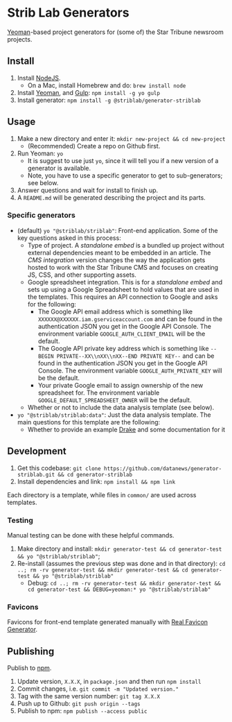 # Strib Lab Generators

[Yeoman](http://yeoman.io/)-based project generators for (some of) the Star Tribune newsroom projects.

## Install

1.  Install [NodeJS](https://nodejs.org/en/).
    * On a Mac, install Homebrew and do: `brew install node`
1.  Install [Yeoman](http://yeoman.io/), and [Gulp](https://gulpjs.com/): `npm install -g yo gulp`
1.  Install generator: `npm install -g @striblab/generator-striblab`

## Usage

1.  Make a new directory and enter it: `mkdir new-project && cd new-project`
    * (Recommended) Create a repo on Github first.
1.  Run Yeoman: `yo`
    * It is suggest to use just `yo`, since it will tell you if a new version of a generator is available.
    * Note, you have to use a specific generator to get to sub-generators; see below.
1.  Answer questions and wait for install to finish up.
1.  A `README.md` will be generated describing the project and its parts.

### Specific generators

* (default) `yo "@striblab/striblab"`: Front-end application. Some of the key questions asked in this process:
  * Type of project. A _standalone embed_ is a bundled up project without external dependencies meant to be embedded in an article. The _CMS integration_ version changes the way the application gets hosted to work with the Star Tribune CMS and focuses on creating JS, CSS, and other supporting assets.
  * Google spreadsheet integration. This is for a _standalone embed_ and sets up using a Google Spreadsheet to hold values that are used in the templates. This requires an API connection to Google and asks for the following:
    * The Google API email address which is something like `XXXXXX@XXXXXX.iam.gserviceaccount.com` and can be found in the authentication JSON you get in the Google API Console. The environment variable `GOOGLE_AUTH_CLIENT_EMAIL` will be the default.
    * The Google API private key address which is something like `--BEGIN PRIVATE--XX\\nXX\\nXX--END PRIVATE KEY--` and can be found in the authentication JSON you get in the Google API Console. The environment variable `GOOGLE_AUTH_PRIVATE_KEY` will be the default.
    * Your private Google email to assign ownership of the new spreadsheet for. The environment variable `GOOGLE_DEFAULT_SPREADSHEET_OWNER` will be the default.
  * Whether or not to include the data analysis template (see below).
* `yo "@striblab/striblab:data"`: Just the data analysis template. The main questions for this template are the following:
  * Whether to provide an example [Drake](https://github.com/Factual/drake) and some documentation for it

## Development

1.  Get this codebase: `git clone https://github.com/datanews/generator-striblab.git && cd generator-striblab`
1.  Install dependencies and link: `npm install && npm link`

Each directory is a template, while files in `common/` are used across templates.

### Testing

Manual testing can be done with these helpful commands.

1.  Make directory and install: `mkdir generator-test && cd generator-test && yo "@striblab/striblab"`;
1.  Re-install (assumes the previous step was done and in that directory): `cd ..; rm -rv generator-test && mkdir generator-test && cd generator-test && yo "@striblab/striblab"`
    * Debug: `cd ..; rm -rv generator-test && mkdir generator-test && cd generator-test && DEBUG=yeoman:* yo "@striblab/striblab"`

### Favicons

Favicons for front-end template generated manually with [Real Favicon Generator](https://realfavicongenerator.net/).

## Publishing

Publish to [npm](https://www.npmjs.com/package/@striblab/generator-striblab).

1.  Update version, `X.X.X`, in `package.json` and then run `npm install`
1.  Commit changes, i.e. `git commit -m "Updated version."`
1.  Tag with the same version number: `git tag X.X.X`
1.  Push up to Github: `git push origin --tags`
1.  Publish to npm: `npm publish --access public`
